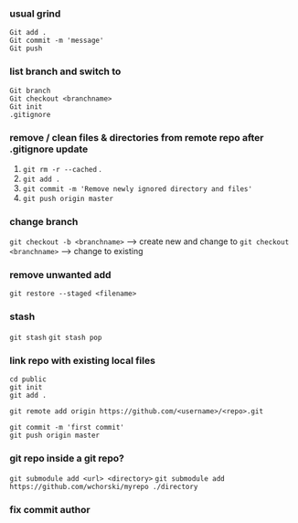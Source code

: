 ### usual grind
```
Git add .
Git commit -m 'message'
Git push
```

### list branch and switch to
```
Git branch
Git checkout <branchname>
Git init
.gitignore
```

### remove / clean files & directories from remote repo after .gitignore update
1. `git rm -r --cached`  .
2. `git add .`
3. `git commit -m 'Remove newly ignored directory and files'`  
4. `git push origin master`



### change  branch
`git checkout -b <branchname>` --> create new and change to
`git checkout <branchname>` --> change to existing 

### remove unwanted add
`git restore --staged <filename>`

### stash
`git stash`
`git stash pop`

### link repo with existing local files

```
cd public
git init
git add .

git remote add origin https://github.com/<username>/<repo>.git

git commit -m 'first commit'
git push origin master
```

### git repo inside a git repo?

`git submodule add <url> <directory>`
`git submodule add https://github.com/wchorski/myrepo ./directory`

### fix commit author